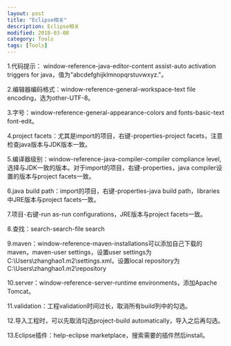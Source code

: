 ```yaml
---
layout: post
title: "Eclipse相关"
description: Eclipse相关
modified: 2018-03-08
category: Tools
tags: [Tools]
---
```


1.代码提示： window-reference-java-editor-content assist-auto activation triggers for java，值为"abcdefghijklmnopqrstuvwxyz."。

2.编辑器编码格式：window-reference-general-workspace-text file encoding，选为other-UTF-8。

3.字号：window-reference-general-appearance-colors and fonts-basic-text font-edit。

4.project facets：尤其是import的项目，右键-properties-project facets，注意检查java版本与JDK版本一致。

5.编译器级别：window-reference-java-compiler-compiler compliance level,选择与JDK一致的版本。对于import的项目，右键-properties，java compiler设置的版本与project facets一致。

6.java build path：import的项目，右键-properties-java build path，libraries中JRE版本与project facets一致。

7.项目-右键-run as-run configurations，JRE版本与project facets一致。

8.查找：search-search-file search

9.maven：window-reference-maven-installations可以添加自己下载的maven，maven-user settings，设置user settings为C:\Users\zhanghao1\.m2\settings.xml，设置local repository为C:\Users\zhanghao1\.m2\repository

10.server：window-reference-server-runtime environments，添加Apache Tomcat。

11.validation：工程validation时间过长，取消所有build列中的勾选。

12.导入工程时，可以先取消勾选project-build automatically，导入之后再勾选。

13.Eclipse插件：help-eclipse marketplace，搜索需要的插件然后install。